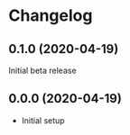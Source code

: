 Changelog
=========

0.1.0 (2020-04-19)
------------------
Initial beta release

0.0.0 (2020-04-19)
------------------
- Initial setup
